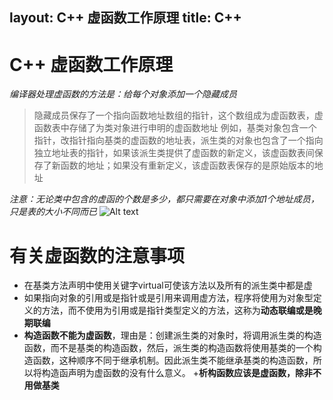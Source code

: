 layout: C++ 虚函数工作原理
title: C++
---
C++ 虚函数工作原理	
=========

<em>编译器处理虚函数的方法是：给每个对象添加一个隐藏成员</em>

>隐藏成员保存了一个指向函数地址数组的指针，这个数组成为虚函数表，虚函数表中存储了为类对象进行申明的虚函数地址
>例如，基类对象包含一个指针，改指针指向基类的虚函数的地址表，派生类的对象也包含了一个指向独立地址表的指针，如果该派生类提供了虚函数的新定义，该虚函数表间保存了新函数的地址；如果没有重新定义，该虚函数表保存的是原始版本的地址
>
<em>注意：无论类中包含的虚函的个数是多少，都只需要在对象中添加1个地址成员，只是表的大小不同而已</em>
![Alt text](./img/virutal.jpg)





有关虚函数的注意事项
===============
+ 在基类方法声明中使用关键字virtual可使该方法以及所有的派生类中都是虚
+ 如果指向对象的引用或是指针或是引用来调用虚方法，程序将使用为对象型定义的方法，而不使用为引用或是指针类型定义的方法，这称为<strong>动态联编或是晚期联编</strong>
+ <strong>构造函数不能为虚函数</strong>，理由是：创建派生类的对象时，将调用派生类的构造函数，而不是基类的构造函数，然后，派生类的构造函数将使用基类的一个构造函数，这种顺序不同于继承机制。因此派生类不能继承基类的构造函数，所以将构造函声明为虚函数的没有什么意义。
+<strong>析构函数应该是虚函数，除非不用做基类</strong>

